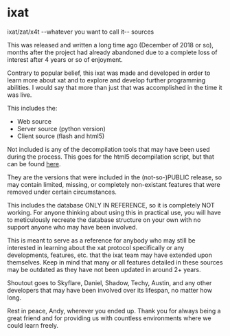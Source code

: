 # ixat
ixat/zat/x4t --whatever you want to call it-- sources

This was released and written a long time ago (December of 2018 or so), months after the project had already abandoned due to a complete loss of interest after 4 years or so of enjoyment.

Contrary to popular belief, this ixat was made and developed in order to learn more about xat and to explore and develop further programming abilities. I would say that more than just that was accomplished in the time it was live.

This includes the:
- Web source
- Server source (python version)
- Client source (flash and html5)

Not included is any of the decompilation tools that may have been used during the process. This goes for the html5 decompilation script, but that can be found [here](https://github.com/austinh115/xat-html5).

They are the versions that were included in the (not-so-)PUBLIC release, so may contain limited, missing, or completely non-existant features that were removed under certain circumstances.

This includes the database ONLY IN REFERENCE, so it is completely NOT working.
For anyone thinking about using this in practical use, you will have to meticulously recreate the database structure on your own with no support anyone who may have been involved.

This is meant to serve as a reference for anybody who may still be interested in learning about the xat protocol specifically or any developments, features, etc. that the ixat team may have extended upon themselves.
Keep in mind that many or all features detailed in these sources may be outdated as they have not been updated in around 2+ years.

Shoutout goes to Skyflare, Daniel, Shadow, Techy, Austin, and any other developers that may have been involved over its lifespan, no matter how long.

Rest in peace, Andy, wherever you ended up. Thank you for always being a great friend and for providing us with countless environments where we could learn freely.
